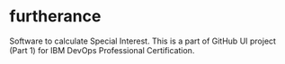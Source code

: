 # furtherance
Software to calculate Special Interest. This is a part of GitHub UI project (Part 1) for IBM DevOps Professional Certification.
